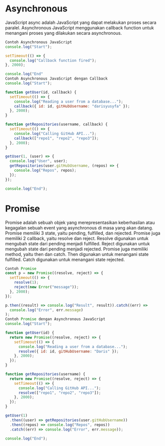 # Asynchronous

JavaScript async adalah JavaScript yang dapat melakukan proses secara paralel. Asynchronous JavaScript menggunakan callback function untuk menangani proses yang dilakukan secara asynchronous.

```js
Contoh Asynchronous JavaScript
console.log("Start");

setTimeout(() => {
  console.log("Callback function fired");
}, 2000);

console.log("End"
Contoh Asynchronous JavaScript dengan Callback
console.log("Start");

function getUser(id, callback) {
  setTimeout(() => {
    console.log("Reading a user from a database...");
    callback({ id: id, gitHubUsername: "darisyusyfa" });
  }, 2000);
}

function getRepositories(username, callback) {
  setTimeout(() => {
    console.log("Calling GitHub API...");
    callback(["repo1", "repo2", "repo3"]);
  }, 2000);
}

getUser(1, (user) => {
  console.log("User", user);
  getRepositories(user.gitHubUsername, (repos) => {
    console.log("Repos", repos);
  });
});

console.log("End");
```

# Promise

Promise adalah sebuah objek yang merepresentasikan keberhasilan atau kegagalan sebuah event yang asynchronous di masa yang akan datang. Promise memiliki 3 state, yaitu pending, fulfilled, dan rejected. Promise juga memiliki 2 callback, yaitu resolve dan reject. Resolve digunakan untuk mengubah state dari pending menjadi fulfilled. Reject digunakan untuk mengubah state dari pending menjadi rejected. Promise juga memiliki method, yaitu then dan catch. Then digunakan untuk menangani state fulfilled. Catch digunakan untuk menangani state rejected.

```js
Contoh Promise
const p = new Promise((resolve, reject) => {
  setTimeout(() => {
    resolve(1);
    reject(new Error("message"));
  }, 2000);
});

p.then((result) => console.log("Result", result)).catch((err) =>
  console.log("Error", err.message)
);
Contoh Promise dengan Asynchronous JavaScript
console.log("Start");

function getUser(id) {
  return new Promise((resolve, reject) => {
    setTimeout(() => {
      console.log("Reading a user from a database...");
      resolve({ id: id, gitHubUsername: "Daris" });
    }, 2000);
  });
}

function getRepositories(username) {
  return new Promise((resolve, reject) => {
    setTimeout(() => {
      console.log("Calling GitHub API...");
      resolve(["repo1", "repo2", "repo3"]);
    }, 2000);
  });
}

getUser(1)
  .then((user) => getRepositories(user.gitHubUsername))
  .then((repos) => console.log("Repos", repos))
  .catch((err) => console.log("Error", err.message));

console.log("End");
```
